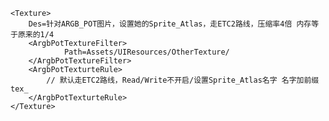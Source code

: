 	<Texture>
		Des=针对ARGB_POT图片，设置她的Sprite_Atlas，走ETC2路线，压缩率4倍 内存等于原来的1/4
		<ArgbPotTextureFilter>
				Path=Assets/UIResources/OtherTexture/
		</ArgbPotTextureFilter>
		<ArgbPotTexturteRule>
			// 默认走ETC2路线，Read/Write不开启/设置Sprite_Atlas名字 名字加前缀tex_
		</ArgbPotTexturteRule>
	</Texture>